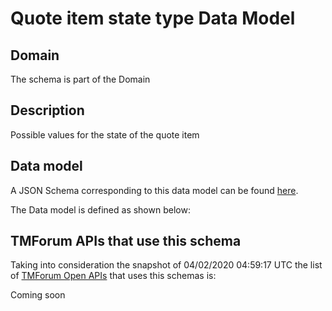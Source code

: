 # Quote item state type Data Model

## Domain

The  schema is part of the  Domain

## Description

Possible values for the state of the quote item

## Data model

A JSON Schema corresponding to this data model can be found
[here](https://github.com/tmforum-rand/schemas/blob/candidates/Product/QuoteItemStateType.schema.json).

The Data model is defined as shown below:





## TMForum APIs that use this schema

Taking into consideration the snapshot of 04/02/2020 04:59:17 UTC the list of [TMForum Open APIs](https://www.tmforum.org/open-apis/) that uses this schemas is:

Coming soon